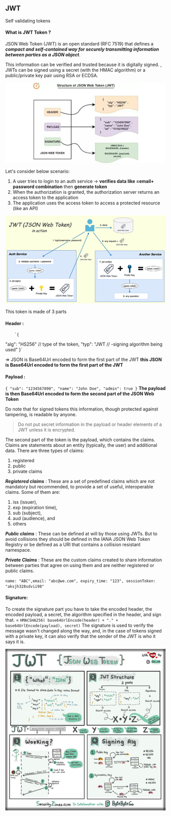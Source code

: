 ## JWT
Self validating tokens

#### What is JWT Token ?
JSON Web Token (JWT) is an open standard (RFC 7519) that defines 
a _**compact and self-contained way for securely transmitting information between parties as a JSON object**_. 

This information can be verified and trusted because it is digitally signed. ,
JWTs can be signed using a secret (with the HMAC algorithm) or a public/private key pair using RSA or ECDSA.

![img_14.png](img_14.png)

Let's consider below scenario:
1. A user tries to login to an auth service
    -> **verifies data like =email+ password combination** then **generate token**
2. When the authorization is granted, the authorization server returns an access token to the application
3. The application uses the access token to access a protected resource (like an API)

![img_15.png](img_15.png)




This token is made of 3 parts
#### Header : 
        `{
  "alg": "HS256" // type of the token,
  "typ": "JWT // -signing algorithm being used"
}`

=> JSON is Base64Url encoded to form the first part of the JWT
**this JSON is Base64Url encoded to form the first part of the JWT**

#### Payload :
`{
"sub": "1234567890",
"name": "John Doe",
"admin": true
}`
**The payload is then Base64Url encoded to form the second part of the JSON Web Token**

   Do note that for signed tokens this information, though protected against tampering, is readable by anyone. 
   > Do not put secret information in the payload or header elements of a JWT unless it is encrypted.

The second part of the token is the payload, which contains the claims. 
Claims are statements about an entity (typically, the user) and additional data. 
There are three types of claims: 
1. registered
2. public
3. private claims

**_Registered claims_** :
These are a set of predefined claims which are not mandatory but recommended, to provide a set of useful, interoperable claims. 
Some of them are: 
1. iss (issuer), 
2. exp (expiration time), 
3. sub (subject),
4. aud (audience), and 
5. others


**_Public claims_** : 
These can be defined at will by those using JWTs. 
But to avoid collisions they should be defined in the 
IANA JSON Web Token Registry or be defined as a URI that contains a collision resistant namespace.


_**Private Claims**_ :
These are the custom claims created to share information between parties 
that agree on using them and are neither registered or public claims.
   

`name: "ABC",email: "abc@we.com", expiry_time: "123", sessionToken: "aksjh328sdvii98"`
   

#### Signature: 
To create the signature part you have to take the encoded header, the encoded payload, a secret, the algorithm specified in the header, and sign that.
= `HMACSHA256(
base64UrlEncode(header) + "." +
base64UrlEncode(payload),
secret)`
The signature is used to verify the message wasn't changed along the way, 
and, in the case of tokens signed with a private key, 
it can also verify that the sender of the JWT is who it says it is.

![img_16.png](img_16.png)
